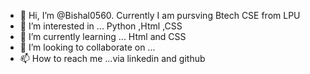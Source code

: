 - 👋 Hi, I’m @Bishal0560. Currently I am pursving Btech CSE from LPU
- 👀 I’m interested in ... Python ,Html ,CSS
- 🌱 I’m currently learning ... Html and CSS
- 💞️ I’m looking to collaborate on ...
- 📫 How to reach me ...via linkedin and github

<!---
Bishal0560/Bishal0560 is a ✨ special ✨ repository because its `README.md` (this file) appears on your GitHub profile.
You can click the Preview link to take a look at your changes.
--->
